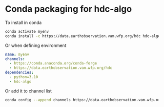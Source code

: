 Conda packaging for hdc-algo 
============================

To install in conda

```bash
conda activate myenv
conda install -c https://data.earthobservation.vam.wfp.org/hdc hdc-algo 
```

Or when defining environment

```yaml
name: myenv
channels:
  - https://conda.anaconda.org/conda-forge
  - https://data.earthobservation.vam.wfp.org/hdc
dependencies:
  - python=3.10
  - hdc-algo
```

Or add it to channel list

```bash
conda config --append channels https://data.earthobservation.vam.wfp.org/hdc
```
